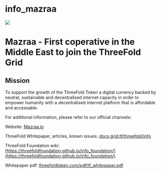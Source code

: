 # info_mazraa

[![](https://images.unsplash.com/photo-1502923061100-eb3c21273a5a?ixlib=rb-0.3.5&ixid=eyJhcHBfaWQiOjEyMDd9&s=90517ac5a32c63419e3fd8f23dc6713d&auto=format&fit=crop&w=3450&q=80)](https://www.youtube.com/watch?v=4exjbFvnGkk)

# Mazraa - First coperative in the Middle East to join the ThreeFold Grid 

## Mission 

To support the growth of the ThreeFold Token a digital currency backed by neutral, sustainable and decentralised internet capacity in order to empower humanity with a decentralised internet platform that is affordable and accessable. 


For additional information, please refer to our official channels: 

Website: [Mazraa.io](https://www.mazraa.io/) 

ThreeFold Whitepaper, articles, known issues: [docs.grid.tf/threefold/info](https://docs.grid.tf/threefold/info) 

ThreeFold Foundation wiki: [https://threefoldfoundation.github.io/info_foundation/](https://threefoldfoundation.github.io/info_foundation/)

Whitepaper pdf: [threefoldtoken.com/pdf/tf_whitepaper.pdf](https://threefoldtoken.com/pdf/tf_whitepaper.pdf)
